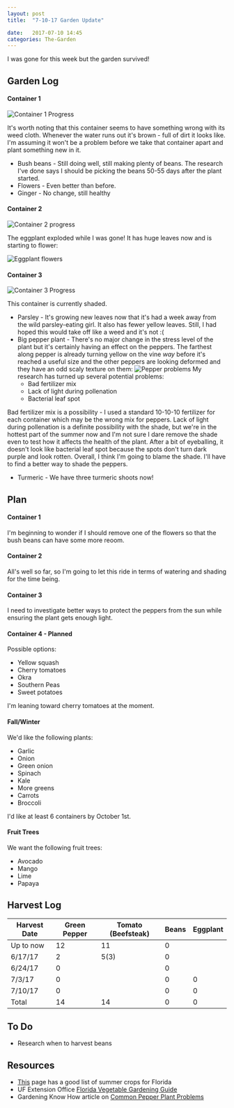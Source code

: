 ```yaml
---
layout: post
title:  "7-10-17 Garden Update"

date:   2017-07-10 14:45
categories: The-Garden
---
```

I was gone for this week but the garden survived!

## Garden Log ##

#### Container 1

![Container 1 Progress]({{site.basepath}}/img/IMG_20170710_082055242.jpg)

It's worth noting that this container seems to have something wrong with its weed cloth. Whenever the water runs out it's brown - full of dirt it looks like. I'm assuming it won't be a problem before we take that container apart and plant something new in it.

* Bush beans - Still doing well, still making plenty of beans. The research I've done says I should be picking the beans 50-55 days after the plant started. 
* Flowers - Even better than before.
* Ginger - No change, still healthy

#### Container 2

![Container 2 progress]({{site.basepath}}/img/IMG_20170710_081910154.jpg)

The eggplant exploded while I was gone! It has huge leaves now and is starting to flower:

![Eggplant flowers]({{site.basepath}}/img/IMG_20170710_081920971_HDR.jpg)


#### Container 3

![Container 3 Progress]({{site.basepath}}/img/IMG_20170710_081831499_HDR.jpg)

This container is currently shaded. 

* Parsley - It's growing new leaves now that it's had a week away from the wild parsley-eating girl. It also has fewer yellow leaves. Still, I had hoped this would take off like a weed and it's not :(
* Big pepper plant - There's no major change in the stress level of the plant but it's certainly having an effect on the peppers. The farthest along pepper is already turning yellow on the vine *way* before it's reached a useful size and the other peppers are looking deformed and they have an odd scaly texture on them:
![Pepper problems]({{site.basepath}}/img/IMG_20170710_081839813.jpg)
My research has turned up several potential problems:
	* Bad fertilizer mix
	* Lack of light during pollenation
	* Bacterial leaf spot
	
Bad fertilizer mix is a possibility - I used a standard 10-10-10 fertilizer for each container which may be the wrong mix for peppers. Lack of light during pollenation is a definite possibility with the shade, but we're in the hottest part of the summer now and I'm not sure I dare remove the shade even to test how it affects the health of the plant. After a bit of eyeballing, it doesn't look like bacterial leaf spot because the spots don't turn dark purple and look rotten. Overall, I think I'm going to blame the shade. I'll have to find a better way to shade the peppers.

* Turmeric - We have three turmeric shoots now!

## Plan ##

#### Container 1

I'm beginning to wonder if I should remove one of the flowers so that the bush beans can have some more reoom.

#### Container 2

All's well so far, so I'm going to let this ride in terms of watering and shading for the time being.

#### Container 3

I need to investigate better ways to protect the peppers from the sun while ensuring the plant gets enough light.

#### Container 4 - Planned

Possible options:

* Yellow squash 
* Cherry tomatoes
* Okra
* Southern Peas
* Sweet potatoes

I'm leaning toward cherry tomatoes at the moment.

#### Fall/Winter

We'd like the following plants:

* Garlic
* Onion
* Green onion
* Spinach
* Kale
* More greens
* Carrots
* Broccoli

I'd like at least 6 containers by October 1st. 

#### Fruit Trees

We want the following fruit trees:

* Avocado
* Mango
* Lime
* Papaya

## Harvest Log ##

| Harvest Date | Green Pepper | Tomato (Beefsteak) | Beans | Eggplant |
|--------------|--------------|--------------------|-------|----------|
| Up to now | 12 | 11 | 0 | 
| 6/17/17 | 2 | 5(3) | 0 |
| 6/24/17 | 0 | | 0 |
| 7/3/17  | 0 | | 0 | 0 |
| 7/10/17 | 0 | | 0 | 0 |
| Total | 14 | 14 | 0 | 0 |


## To Do ##

* Research when to harvest beans

## Resources ##
* [This](http://www.foginfo.org/2014/06/05/summer-gardening-in-florida-its-hot-hot-hot/) page has a good list of summer crops for Florida
* UF Extension Office [Florida Vegetable Gardening Guide](http://edis.ifas.ufl.edu/pdffiles/vh/vh02100.pdf)
* Gardening Know How article on [Common Pepper Plant Problems](https://www.gardeningknowhow.com/edible/vegetables/pepper/common-pepper-plant-problems.htm)
